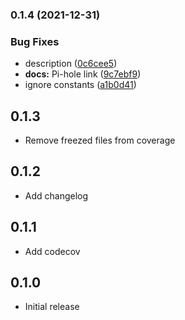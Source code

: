 ### 0.1.4 (2021-12-31)


### Bug Fixes

* description ([0c6cee5](https://github.com/sterrenburg/pihole-api/commit/0c6cee5301633f7c29a12554b897688a51f20761))
* **docs:** Pi-hole link ([9c7ebf9](https://github.com/sterrenburg/pihole-api/commit/9c7ebf9f4f5df0e18bc192b6307f971d932cae9c))
* ignore constants ([a1b0d41](https://github.com/sterrenburg/pihole-api/commit/a1b0d41b646eec44e276731a60290653c181e064))

## 0.1.3

* Remove freezed files from coverage

## 0.1.2

* Add changelog

## 0.1.1

* Add codecov

## 0.1.0

* Initial release
